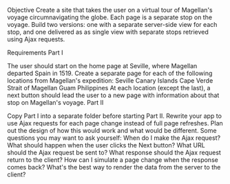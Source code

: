 
Objective
Create a site that takes the user on a virtual tour of Magellan's voyage circumnavigating the globe. Each page is a separate stop on the voyage. Build two versions: one with a separate server-side view for each stop, and one delivered as as single view with separate stops retrieved using Ajax requests.

Requirements
Part I

The user should start on the home page at Seville, where Magellan departed Spain in 1519.
Create a separate page for each of the following locations from Magellan's expedition:
Seville
Canary Islands
Cape Verde
Strait of Magellan
Guam
Philippines
At each location (except the last), a next button should lead the user to a new page with information about that stop on Magellan's voyage.
Part II

Copy Part I into a separate folder before starting Part II.
Rewrite your app to use Ajax requests for each page change instead of full page refreshes. Plan out the design of how this would work and what would be different. Some questions you may want to ask yourself:
When do I make the Ajax request?
What should happen when the user clicks the Next button?
What URL should the Ajax request be sent to?
What response should the Ajax request return to the client?
How can I simulate a page change when the response comes back?
What's the best way to render the data from the server to the client?